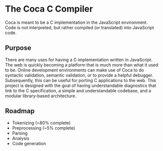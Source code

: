 The Coca C Compiler
===================

Coca is meant to be a C implementation in the JavaScript environment. Code is not interpreted, but rather compiled (or translated) into JavaScript code.


Purpose
-------

There are many uses for having a C implementation written in JavaScript. The web is quickly becoming a platform that is much more than what it used to be. Online development environments can make use of Coca to do syntactic validation, semantic validation, or to provide a helpful debugger. Subsequently, this can be useful for porting C applications to the web. This project is designed with the goal of having understandable diagnostics that link to the C specification, a simple and understandable codebase, and a modular library-based architecture.


Roadmap
---------

* Tokenizing (~80% complete)
* Preprocessing (~5% complete)
* Parsing
* Analysis
* Code generation